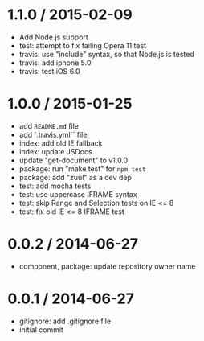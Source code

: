 
1.1.0 / 2015-02-09
==================

  * Add Node.js support
  * test: attempt to fix failing Opera 11 test
  * travis: use "include" syntax, so that Node.js is tested
  * travis: add iphone 5.0
  * travis: test iOS 6.0

1.0.0 / 2015-01-25
==================

  * add `README.md` file
  * add `.travis.yml`` file
  * index: add old IE fallback
  * index: update JSDocs
  * update "get-document" to v1.0.0
  * package: run "make test" for `npm test`
  * package: add "zuul" as a dev dep
  * test: add mocha tests
  * test: use uppercase IFRAME syntax
  * test: skip Range and Selection tests on IE <= 8
  * test: fix old IE <= 8 IFRAME test

0.0.2 / 2014-06-27
==================

  * component, package: update repository owner name

0.0.1 / 2014-06-27
==================

  * gitignore: add .gitignore file
  * initial commit
